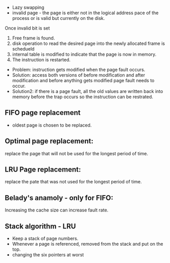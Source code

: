 * Lazy swapping
* invalid page - the page is either not in the logical address pace of the process or is valid but currently on the disk. 

Once invalid bit is set

1. Free frame is found. 
2. disk operation to read the desired page into the newly allocated frame is schedueld
3. internal table is modified to indicate that the page is now in memory.
4. The instruction is restarted. 

* Problem: instruction gets modified when the page fault occurs.
* Solution: access both versions of before modification and after modification and before anything gets modified page fault needs to occur. 
* Solution2: if there is a page fault, all the old values are written back into memory before the trap occurs so the instruction can be restrated. 

## FIFO page replacement
* oldest page is chosen to be replaced.

## Optimal page replacement: 
replace the page that will not be used for the longest period of time. 

## LRU Page replacement:
replace the pate that was not used for the longest period of time. 

## Belady's anamoly - only for FIFO:
Increasing the cache size can increase fault rate.

## Stack algorithm - LRU
* Keep a stack of page numbers.
* Whenever a page is referenced, removed from the stack and put on the top.
* changing the six pointers at worst
